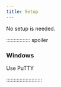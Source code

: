 ```yaml
---
title: Setup
---
```


No setup is needed.



:::::::::::::::: spoiler

### Windows

Use PuTTY

::::::::::::::::::::::::



